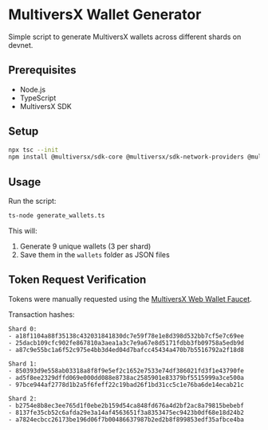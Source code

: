 # MultiversX Wallet Generator

Simple script to generate MultiversX wallets across different shards on devnet.

## Prerequisites

- Node.js
- TypeScript
- MultiversX SDK

## Setup

```bash
npx tsc --init
npm install @multiversx/sdk-core @multiversx/sdk-network-providers @multiversx/sdk-wallet
```

## Usage

Run the script:
```bash
ts-node generate_wallets.ts
```

This will:
1. Generate 9 unique wallets (3 per shard)
2. Save them in the `wallets` folder as JSON files

## Token Request Verification

Tokens were manually requested using the [MultiversX Web Wallet Faucet](https://docs.multiversx.com/wallet/web-wallet/#testnet-and-devnet-faucet).

Transaction hashes:
```
Shard 0:
- a18f1104a88f35138c432031841830dc7e59f78e1e8d398d532bb7cf5e7c69ee
- 25dacb109cfc902fe867810a3aea1a3c7e9a67e8d5171fdbb3fb09758a5edb9d
- a87c9e55bc1a6f52c975e4bb3d4ed04d7bafcc45434a470b7b5516792a2f18d8

Shard 1:
- 850393d9e558ab03318a8f8f9e5ef2c1652e7533e74df386021fd3f1e43790fe
- ad5f8ee2329dffd069e000dd088e8738ac2585901e83379bf5515999a3ce500a
- 97bce944af2778d1b2a5f6feff22c19bad26f1bd31cc5c1e76ba6de14ecab21c

Shard 2:
- b2754e8b8ec3ee765d1f0ebe2b159d54ca848fd676a4d2bf2ac8a79815bebebf
- 8137fe35cb52c6afda29e3a14af4563651f3a8353475ec9423b0df68e18d24b2
- a7824ecbcc26173be196d06f7b00486637987b2ed2b8f899853edf35afbce4ba
```